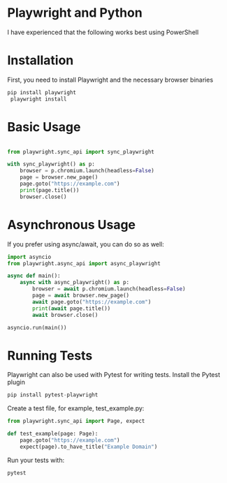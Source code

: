 # Playwright and Python

I have experienced that the following works best using PowerShell

# Installation


First, you need to install Playwright and the necessary browser binaries

```markdown
pip install playwright  
 playwright install  
```


# Basic Usage

```python

from playwright.sync_api import sync_playwright

with sync_playwright() as p:
    browser = p.chromium.launch(headless=False)
    page = browser.new_page()
    page.goto("https://example.com")
    print(page.title())
    browser.close()


```

# Asynchronous Usage
If you prefer using async/await, you can do so as well:

```python
import asyncio
from playwright.async_api import async_playwright

async def main():
    async with async_playwright() as p:
        browser = await p.chromium.launch(headless=False)
        page = await browser.new_page()
        await page.goto("https://example.com")
        print(await page.title())
        await browser.close()

asyncio.run(main())

```

# Running Tests
Playwright can also be used with Pytest for writing tests. Install the Pytest plugin


```python
pip install pytest-playwright

```
Create a test file, for example, test_example.py:

```python
from playwright.sync_api import Page, expect

def test_example(page: Page):
    page.goto("https://example.com")
    expect(page).to_have_title("Example Domain")

```

Run your tests with:

```python
pytest
```

